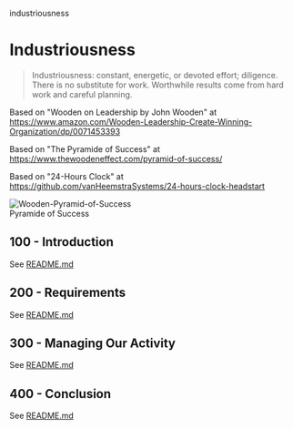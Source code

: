 industriousness
# Industriousness

> Industriousness: constant, energetic, or devoted effort; diligence.
> There is no substitute for work. Worthwhile results come from hard work and careful planning. 

Based on "Wooden on Leadership by John Wooden" at https://www.amazon.com/Wooden-Leadership-Create-Winning-Organization/dp/0071453393

Based on "The Pyramide of Success" at https://www.thewoodeneffect.com/pyramid-of-success/

Based on "24-Hours Clock" at https://github.com/vanHeemstraSystems/24-hours-clock-headstart

![Wooden-Pyramid-of-Success](https://github.com/user-attachments/assets/ea8010b3-f2ad-45a5-bf84-a627cc25311a)<br/>
Pyramide of Success

## 100 - Introduction

See [README.md](./100/README.md)

## 200 - Requirements

See [README.md](./200/README.md)

## 300 - Managing Our Activity

See [README.md](./300/README.md)

## 400 - Conclusion

See [README.md](./400/README.md)
